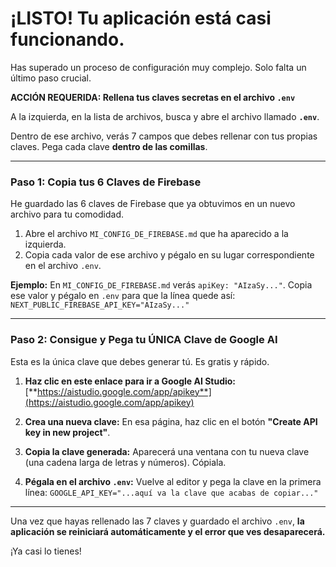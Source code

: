
# ¡LISTO! Tu aplicación está casi funcionando.

Has superado un proceso de configuración muy complejo. Solo falta un último paso crucial.

**ACCIÓN REQUERIDA: Rellena tus claves secretas en el archivo `.env`**

A la izquierda, en la lista de archivos, busca y abre el archivo llamado **`.env`**.

Dentro de ese archivo, verás 7 campos que debes rellenar con tus propias claves. Pega cada clave **dentro de las comillas**.

---

### **Paso 1: Copia tus 6 Claves de Firebase**

He guardado las 6 claves de Firebase que ya obtuvimos en un nuevo archivo para tu comodidad.

1.  Abre el archivo `MI_CONFIG_DE_FIREBASE.md` que ha aparecido a la izquierda.
2.  Copia cada valor de ese archivo y pégalo en su lugar correspondiente en el archivo `.env`.

**Ejemplo:**
En `MI_CONFIG_DE_FIREBASE.md` verás `apiKey: "AIzaSy..."`. Copia ese valor y pégalo en `.env` para que la línea quede así:
`NEXT_PUBLIC_FIREBASE_API_KEY="AIzaSy..."`

---

### **Paso 2: Consigue y Pega tu ÚNICA Clave de Google AI**

Esta es la única clave que debes generar tú. Es gratis y rápido.

1.  **Haz clic en este enlace para ir a Google AI Studio:**
    [**https://aistudio.google.com/app/apikey**](https://aistudio.google.com/app/apikey)

2.  **Crea una nueva clave:** En esa página, haz clic en el botón **"Create API key in new project"**.
3.  **Copia la clave generada:** Aparecerá una ventana con tu nueva clave (una cadena larga de letras y números). Cópiala.
4.  **Pégala en el archivo `.env`:** Vuelve al editor y pega la clave en la primera línea:
    `GOOGLE_API_KEY="...aquí va la clave que acabas de copiar..."`

---

Una vez que hayas rellenado las 7 claves y guardado el archivo `.env`, **la aplicación se reiniciará automáticamente y el error que ves desaparecerá.**

¡Ya casi lo tienes!
